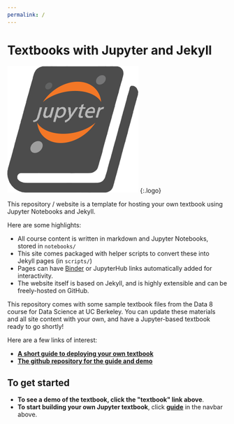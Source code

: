 ```yaml
---
permalink: /
---
```


# Textbooks with Jupyter and Jekyll

![](images/logo/logo.png)
{:.logo}

This repository / website is a template for hosting your own textbook using
Jupyter Notebooks and Jekyll.

Here are some highlights:

* All course content is written in markdown and Jupyter Notebooks, stored in `notebooks/`
* This site comes packaged with helper scripts to convert these into Jekyll pages (in `scripts/`)
* Pages can have [Binder](https://mybinder.org) or JupyterHub links automatically added for interactivity.
* The website itself is based on Jekyll, and is highly extensible and can be freely-hosted on GitHub.

This repository comes with some sample textbook files from the Data 8 course
for Data Science at UC Berkeley. You can update these materials and all site
content with your own, and have a Jupyter-based textbook ready to go shortly!

Here are a few links of interest:

* **[A short guide to deploying your own textbook](https://predictablynoisy.com/textbooks-with-jupyter/guide/01_overview/)**
* **[The github repository for the guide and demo](https://github.com/choldgraf/textbooks-with-jupyter)**


## To get started

* **To see a demo of the textbook, click the "textbook" link above**.
* **To start building your own Jupyter textbook**, click **[guide](https://predictablynoisy.com/textbooks-with-jupyter/guide/01_overview)**
  in the navbar above.
